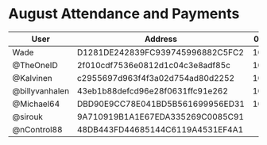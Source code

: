 # August Attendance and Payments 



| User      | Address | 03/08 | 10/08 | 24/08 | 31/08 |
|-----------| -------- | -------- |-------|------|------|
| Wade      | D1281DE242839FC939745996882C5FC2 | 10000 | 10000      | | |
| @TheOneID | 2f010cdf7536e0812d1c04c3e8adf85c | 10000 | 10000 |10000 | |
| @Kalvinen | c2955697d963f4f3a02d754ad80d2252 | 10000 |       | | |
| @billyvanhalen | 43eb1b88defcd96e28f0631ffc91e262	| 10000 |       | | |
| @Michael64 | DBD90E9CC78E041BD5B561699956ED31	| 10000 | 10000 | 10000 | |
| @sirouk | 9A710919B1A1E67EDA335269C0085C91 |  | 10000 | | |
| @nControl88 | 48DB443FD44685144C6119A4531EF4A1	|  |  | 10000 | |
